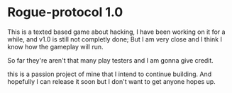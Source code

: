 # Rogue-protocol 1.0

This is a texted based game about hacking, I have been working on it for a while, and v1.0 is still not completly done; But I am very close and I think I know how the gameplay will run.

So far they're aren't that many play testers and I am gonna give credit.

this is a passion project of mine that I intend to continue building. And hopefully I can release it soon but I don't want to get anyone hopes up.

